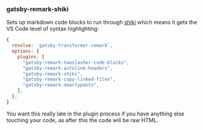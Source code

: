 ### gatsby-remark-shiki

Sets up markdown code blocks to run through [shiki](https://shiki.matsu.io) which means it gets the VS Code level of syntax highlighting:

```js
{
  resolve: `gatsby-transformer-remark`,
  options: {
    plugins: [
      "gatsby-remark-twoslasher-code-blocks",
      "gatsby-remark-autolink-headers",
      "gatsby-remark-shiki",
      "gatsby-remark-copy-linked-files",
      "gatsby-remark-smartypants",
    ],
  },
}
```

You want this really late in the plugin process if you have anything else touching your code, as after this
the code will be raw HTML.
